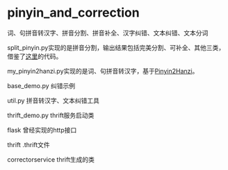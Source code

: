 # pinyin_and_correction
 词、句拼音转汉字、拼音分割、拼音补全、汉字纠错、文本纠错、文本分词

split_pinyin.py实现的是拼音分割，输出结果包括完美分割、可补全、其他三类，借鉴了[这里](https://blog.csdn.net/songrps/article/details/103591422/)的代码。


my_pinyin2hanzi.py实现的是词、句拼音转汉字，基于[Pinyin2Hanzi](https://github.com/letiantian/Pinyin2Hanzi)。


base_demo.py 纠错示例


util.py  拼音转汉字、文本纠错工具


thrift_demo.py  thrift服务启动类


flask  曾经实现的http接口


thrift  .thrift文件


correctorservice   thrift生成的类
